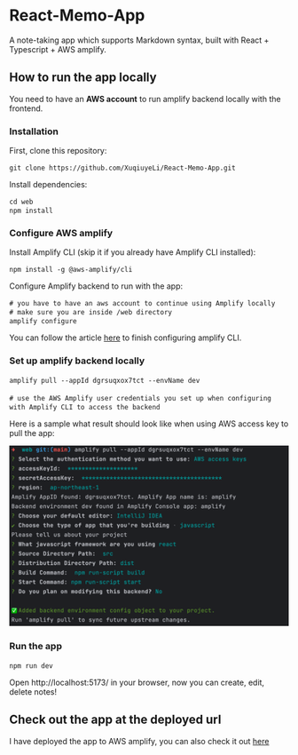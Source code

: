 # React-Memo-App
A note-taking app which supports Markdown syntax, built with React + Typescript + AWS amplify.


## How to run the app locally
You need to have an **AWS account** to run amplify backend locally with the frontend.

### Installation

First, clone this repository:

<!-- start:code block -->
```
git clone https://github.com/XuqiuyeLi/React-Memo-App.git
```

Install dependencies:
```
cd web
npm install
```

### Configure AWS amplify
Install Amplify CLI (skip it if you already have Amplify CLI installed):
```
npm install -g @aws-amplify/cli
```
Configure Amplify backend to run with the app:
```
# you have to have an aws account to continue using Amplify locally
# make sure you are inside /web directory
amplify configure
```
You can follow the article [here](https://docs.amplify.aws/javascript/tools/cli/start/set-up-cli/#configure-the-amplify-cli) to finish configuring amplify CLI.

### Set up amplify backend locally
```
amplify pull --appId dgrsuqxox7tct --envName dev

# use the AWS Amplify user credentials you set up when configuring with Amplify CLI to access the backend
```
Here is a sample what result should look like when using AWS access key to pull the app:

![Amplify](images/amplify_setup.jpg)

### Run the app
```
npm run dev
```

Open http://localhost:5173/ in your browser, now you can create, edit, delete notes!
<!-- end:code block -->

## Check out the app at the deployed url
I have deployed the app to AWS amplify, you can also check it out [here](https://dev.dgrsuqxox7tct.amplifyapp.com)
